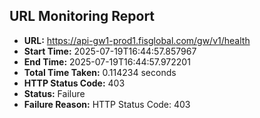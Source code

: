 ## URL Monitoring Report

- **URL:** https://api-gw1-prod1.fisglobal.com/gw/v1/health
- **Start Time:** 2025-07-19T16:44:57.857967
- **End Time:** 2025-07-19T16:44:57.972201
- **Total Time Taken:** 0.114234 seconds
- **HTTP Status Code:** 403
- **Status:** Failure
- **Failure Reason:** HTTP Status Code: 403
